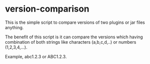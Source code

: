 # version-comparison

This is the simple script to compare versions of two plugins or jar files anything.

The benefit of this script is it can compare the versions which having combination of both strings like characters (a,b,c,d,..) or numbers (1,2,3,4,...).

Example, abc1.2.3 or ABC1.2.3.
